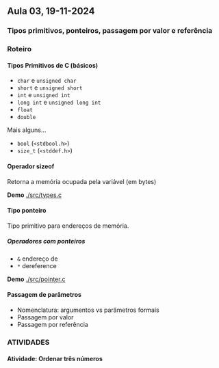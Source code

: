 ## Aula 03,  19-11-2024 
### Tipos primitivos, ponteiros, passagem por valor e referência 

### Roteiro

#### Tipos Primitivos de C (básicos)

* `char` e `unsigned char`
* `short` e `unsigned short`
* `int` e `unsigned int`
* `long int` e `unsigned long int`
* `float`
* `double`

Mais alguns...
* `bool` (`<stdbool.h>`)
* `size_t` (`<stddef.h>`)

#### Operador sizeof

Retorna a memória ocupada pela variável (em bytes)

**Demo** [./src/types.c](./src/types.c)

#### Tipo ponteiro

Tipo primitivo para endereços de memória.

##### Operadores com ponteiros

* `&` endereço de
* `*` dereference

**Demo** [./src/pointer.c](./src/pointer.c)

#### Passagem de parâmetros

* Nomenclatura: argumentos vs parâmetros formais
* Passagem por valor
* Passagem por referência


### ATIVIDADES

<a id="atividades"></a>
#### Atividade: Ordenar três números 

